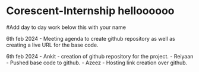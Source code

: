 # Corescent-Internship helloooooo

#Add day to day work below this with your name

6th feb 2024 - Meeting agenda to create github repository as well as creating a live URL for the base code.

6th feb 2024 - Ankit - creation of github repository for the project.
             - Reiyaan - Pushed base code to github.
             - Azeez - Hosting link creation over github.
